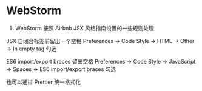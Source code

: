 # WebStorm

1. WebStorm 按照 Airbnb JSX 风格指南设置的一些规则处理

JSX 自闭合标签前留出一个空格 Preferences -> Code Style -> HTML -> Other -> In empty tag 勾选

ES6 import/export braces 留出空格 Preferences -> Code Style -> JavaScript -> Spaces -> ES6 import/export braces 勾选

也可以通过 Prettier 统一格式化